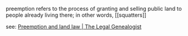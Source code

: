 preemption refers to the process of granting and selling public land to people already living there; in other words, [[squatters]]

see: [Preemption and land law | The Legal Genealogist](https://www.legalgenealogist.com/2018/02/16/preemption-and-land-law/)